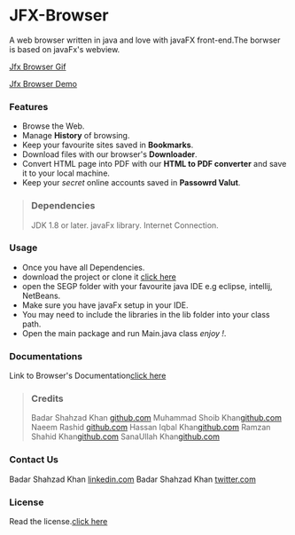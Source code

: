 JFX-Browser
===========
A web browser written in java and love with javaFX front-end.The borwser is based on javaFx's webview.

[Jfx Browser Gif](https://twitter.com/badarshahzad54/status/859596238202691584)

[Jfx Browser Demo](https://youtu.be/DH_6g4OcfyE?list=PLv2dKKz-juPaCQsqET0BH4pUsJw8pbjxb)

### Features

+ Browse the Web.
+ Manage **History** of browsing.
+ Keep your favourite sites saved in **Bookmarks**.
+ Download files with our browser's **Downloader**.
+ Convert HTML page into PDF with our **HTML to PDF converter** and save it to your local machine.
+ Keep your *secret* online accounts saved in **Passowrd Valut**.

> ### Dependencies
>
> JDK 1.8 or later.
> javaFx library.
> Internet Connection.

### Usage

+ Once you have all Dependencies.
+ download the project or clone it [click here](https://github.com/badarshahzad/Jfx-Browser/tree/master)
+ open the SEGP folder with your favourite java IDE e.g eclipse, intellij, NetBeans.
+ Make sure you have javaFx setup in your IDE.
+ You may need to include the libraries in the lib folder into your class path.
+ Open the main package and run Main.java class *enjoy !*.

### Documentations
Link to Browser's Documentation[click here](#)

> ### Credits
>
> Badar Shahzad Khan [github.com](https://github.com/badarshahzad)
> Muhammad Shoib Khan[github.com](https://github.com/Shoaibkhan786)
> Naeem Rashid [github.com](https://github.com/naeemkhan12)
> Hassan Iqbal Khan[github.com](https://github.com/Hassankhan2015)
> Ramzan Shahid Khan[github.com](https://github.com/RamzanShahidkhan)
> SanaUllah Khan[github.com](https://github.com/sanaullahkhan1234)

### Contact Us

Badar Shahzad Khan [linkedin.com](https://www.linkedin.com/in/badarshahzad/)
Badar Shahzad Khan [twitter.com](https://twitter.com/badarshahzad54)

### License
Read the license.[click here](https://raw.githubusercontent.com/badarshahzad/Jfx-Browser/master/LICENSE)
